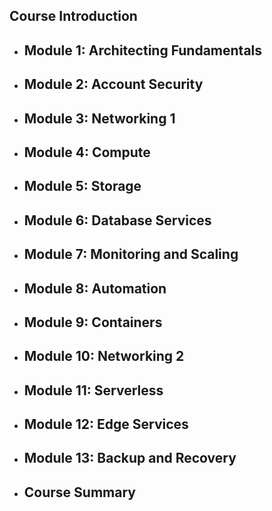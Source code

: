 ## Course Introduction
- ## Module 1: Architecting Fundamentals
- ## Module 2: Account Security
- ## Module 3: Networking 1
- ## Module 4: Compute
- ## Module 5: Storage
- ## Module 6: Database Services
- ## Module 7: Monitoring and Scaling
- ## Module 8: Automation
- ## Module 9: Containers
- ## Module 10: Networking 2
- ## Module 11: Serverless
- ## Module 12: Edge Services
- ## Module 13: Backup and Recovery
- ## Course Summary